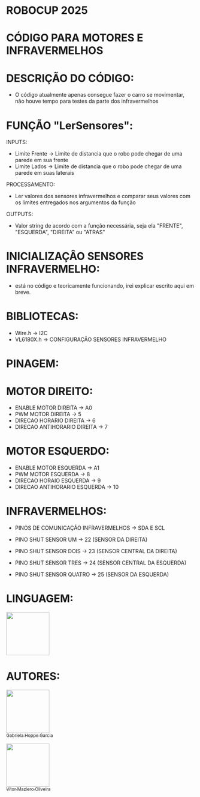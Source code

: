 # ROBOCUP 2025
# CÓDIGO PARA MOTORES E INFRAVERMELHOS

# DESCRIÇÃO DO CÓDIGO:

- O código atualmente apenas consegue fazer o carro se movimentar, não houve tempo para testes da parte dos infravermelhos

# FUNÇÃO "LerSensores":

INPUTS:
- Limite Frente -> Limite de distancia que o robo pode chegar de uma parede em sua frente
- Limite Lados -> Limite de distancia que o robo pode chegar de uma parede em suas laterais

PROCESSAMENTO:
- Ler valores dos sensores infravermelhos e comparar seus valores com os limites entregados nos argumentos da função

OUTPUTS:
- Valor string de acordo com a função necessária, seja ela "FRENTE", "ESQUERDA", "DIREITA" ou "ATRAS"

# INICIALIZAÇÂO SENSORES INFRAVERMELHO:

- está no código e teoricamente funcionando, irei explicar escrito aqui em breve.
  
# BIBLIOTECAS:

- Wire.h -> I2C
- VL6180X.h -> CONFIGURAÇÃO SENSORES INFRAVERMELHO
  
# PINAGEM:

# MOTOR DIREITO:

- ENABLE MOTOR DIREITA -> A0
- PWM MOTOR DIREITA -> 5
- DIRECAO HORARIO DIREITA -> 6
- DIRECAO ANTIHORARIO DIREITA -> 7
  
# MOTOR ESQUERDO:
  
- ENABLE MOTOR ESQUERDA -> A1
- PWM MOTOR ESQUERDA -> 8
- DIRECAO HORAIO ESQUERDA -> 9
- DIRECAO ANTIHORARIO ESQUERDA -> 10

# INFRAVERMELHOS:
  
- PINOS DE COMUNICAÇÃO INFRAVERMELHOS -> SDA E SCL

- PINO SHUT SENSOR UM -> 22 (SENSOR DA DIREITA)
- PINO SHUT SENSOR DOIS -> 23 (SENSOR CENTRAL DA DIREITA)
- PINO SHUT SENSOR TRES -> 24 (SENSOR CENTRAL DA ESQUERDA)
- PINO SHUT SENSOR QUATRO -> 25 (SENSOR DA ESQUERDA)

# LINGUAGEM:
<img src="https://cdn.jsdelivr.net/gh/devicons/devicon@latest/icons/arduino/arduino-original.svg" width="115" height="115"/>

# AUTORES:

[<img loading="lazy" src="https://avatars.githubusercontent.com/u/???v=4" width=115><br><sub>Gabriela Hoppe Garcia</sub>](https://github.com/gabriela???)

[<img loading="lazy" src="https://avatars.githubusercontent.com/u/110566021?v=4" width=115><br><sub>Vítor Maziero Oliveira</sub>](https://github.com/vitor-m-o)

  
